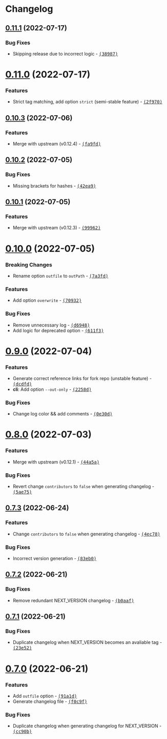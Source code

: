 # Changelog

## [0.11.1](https://github.com/Zolyn/changelogithub/compare/v0.11.0...v0.11.1) (2022-07-17)

### Bug Fixes

- Skipping release due to incorrect logic - [<samp>(38987)</samp>](https://github.com/Zolyn/changelogithub/commit/3898732)

# [0.11.0](https://github.com/Zolyn/changelogithub/compare/v0.10.3...v0.11.0) (2022-07-17)

### Features

- Strict tag matching, add option `strict` (semi-stable feature) - [<samp>(2f970)</samp>](https://github.com/Zolyn/changelogithub/commit/2f97047)

## [0.10.3](https://github.com/Zolyn/changelogithub/compare/v0.10.2...v0.10.3) (2022-07-06)

### Features

- Merge with upstream (v0.12.4) - [<samp>(fa9fd)</samp>](https://github.com/Zolyn/changelogithub/commit/fa9fd10)

## [0.10.2](https://github.com/Zolyn/changelogithub/compare/v0.10.1...v0.10.2) (2022-07-05)

### Bug Fixes

- Missing brackets for hashes - [<samp>(42ea9)</samp>](https://github.com/Zolyn/changelogithub/commit/42ea9ad)

## [0.10.1](https://github.com/Zolyn/changelogithub/compare/v0.10.0...v0.10.1) (2022-07-05)

### Features

- Merge with upstream (v0.12.3) - [<samp>(99962)</samp>](https://github.com/Zolyn/changelogithub/commit/9996210)

# [0.10.0](https://github.com/Zolyn/changelogithub/compare/v0.9.0...v0.10.0) (2022-07-05)

### Breaking Changes

- Rename option `outfile` to `outPath` - [<samp>(7a3fd)</samp>](https://github.com/Zolyn/changelogithub/commit/7a3fd5e)

### Features

- Add option `overwrite` - [<samp>(70932)</samp>](https://github.com/Zolyn/changelogithub/commit/70932b6)

### Bug Fixes

- Remove unnecessary log - [<samp>(d6948)</samp>](https://github.com/Zolyn/changelogithub/commit/d6948bc)
- Add logic for deprecated option - [<samp>(611f3)</samp>](https://github.com/Zolyn/changelogithub/commit/611f3e2)

# [0.9.0](https://github.com/Zolyn/changelogithub/compare/v0.8.0...v0.9.0) (2022-07-04)

### Features

- Generate correct reference links for fork repo (unstable feature) - [<samp>(dcdfd)</samp>](https://github.com/Zolyn/changelogithub/commit/dcdfdda)
- **cli**: Add option `--out-only` - [<samp>(2258d)</samp>](https://github.com/Zolyn/changelogithub/commit/2258da4)

### Bug Fixes

- Change log color && add comments - [<samp>(0e30d)</samp>](https://github.com/Zolyn/changelogithub/commit/0e30d43)

# [0.8.0](https://github.com/Zolyn/changelogithub/compare/v0.7.3...v0.8.0) (2022-07-03)

### Features

- Merge with upstream (v0.12.1) - [<samp>(44a5a)</samp>](https://github.com/Zolyn/changelogithub/commit/44a5acb)

### Bug Fixes

- Revert change `contributors` to `false` when generating changelog - [<samp>(5ae75)</samp>](https://github.com/Zolyn/changelogithub/commit/5ae7548)

## [0.7.3](https://github.com/Zolyn/changelogithub/compare/v0.7.2...v0.7.3) (2022-06-24)

### Features

- Change `contributors` to `false` when generating changelog - [<samp>(4ec78)</samp>](https://github.com/Zolyn/changelogithub/commit/4ec7899)

### Bug Fixes

- Incorrect version generation - [<samp>(83eb0)</samp>](https://github.com/Zolyn/changelogithub/commit/83eb0cf)

## [0.7.2](https://github.com/Zolyn/changelogithub/compare/v0.7.1...v0.7.2) (2022-06-21)

### Bug Fixes

- Remove redundant NEXT_VERSION changelog - [<samp>(b0aaf)</samp>](https://github.com/Zolyn/changelogithub/commit/b0aaf40)

## [0.7.1](https://github.com/Zolyn/changelogithub/compare/v0.7.0...v0.7.1) (2022-06-21)

### Bug Fixes

- Duplicate changelog when NEXT_VERSION becomes an avaliable tag - [<samp>(23e52)</samp>](https://github.com/Zolyn/changelogithub/commit/23e52cb)

# [0.7.0](https://github.com/Zolyn/changelogithub/compare/v0.6.6...v0.7.0) (2022-06-21)

### Features

- Add `outfile` option - [<samp>(91a1d)</samp>](https://github.com/Zolyn/changelogithub/commit/91a1d65)
- Generate changelog file - [<samp>(f0c9f)</samp>](https://github.com/Zolyn/changelogithub/commit/f0c9f80)

### Bug Fixes

- Duplicate changelog when generating changelog for NEXT_VERSION - [<samp>(cc90b)</samp>](https://github.com/Zolyn/changelogithub/commit/cc90bf6)
